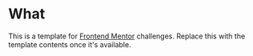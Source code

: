 # What

This is a template for [Frontend Mentor](https://frontendmentor.io) challenges. Replace this with the template contents once it's available.